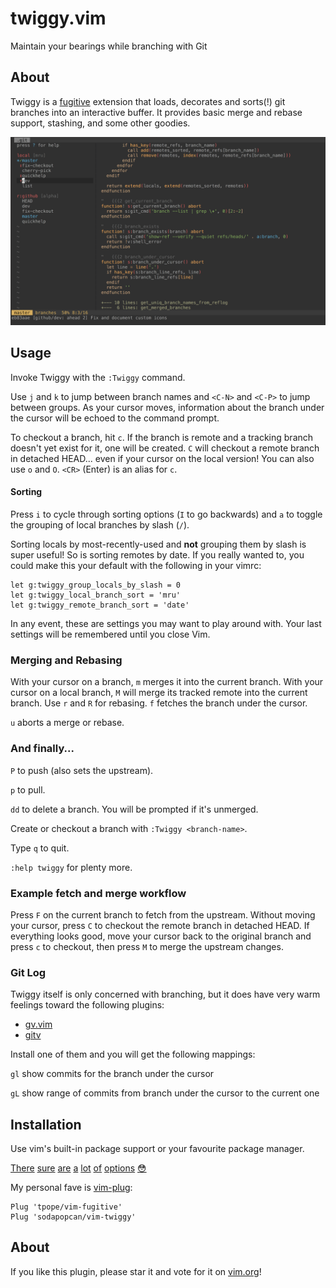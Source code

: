 # twiggy.vim

Maintain your bearings while branching with Git

## About

Twiggy is a [fugitive](https://github.com/tpope/vim-fugitive) extension that
loads, decorates and sorts(!) git branches into an interactive buffer.  It
provides basic merge and rebase support, stashing, and some other goodies.

<img src="https://raw.githubusercontent.com/sodapopcan/-/master/twiggy-preview.png" width=1500>

## Usage

Invoke Twiggy with the `:Twiggy` command.

Use `j` and `k` to jump between branch names and `<C-N>` and `<C-P>` to jump
between groups.  As your cursor moves, information about the branch under the
cursor will be echoed to the command prompt.

To checkout a branch, hit `c`.  If the branch is remote and a tracking branch
doesn't yet exist for it, one will be created.  `C` will checkout a remote
branch in detached HEAD... even if your cursor on the local version!
You can also use `o` and `O`.
`<CR>` (Enter) is an alias for `c`.

#### Sorting

Press `i` to cycle through sorting options (`I` to go backwards) and `a` to
toggle the grouping of local branches by slash (`/`).

Sorting locals by most-recently-used and __not__ grouping them by slash is super
useful!  So is sorting remotes by date.  If you really wanted to, you could
make this your default with the following in your vimrc:

```viml
let g:twiggy_group_locals_by_slash = 0
let g:twiggy_local_branch_sort = 'mru'
let g:twiggy_remote_branch_sort = 'date'
```

In any event, these are settings you may want to play around with.  Your last
settings will be remembered until you close Vim.

### Merging and Rebasing

With your cursor on a branch, `m` merges it into the current branch.  With your
cursor on a local branch, `M` will merge its tracked remote into the current
branch.  Use `r` and `R` for rebasing.  `f` fetches the branch under the cursor.

`u` aborts a merge or rebase.

### And finally...

`P` to push (also sets the upstream).

`p` to pull.

`dd` to delete a branch.  You will be prompted if it's unmerged.

Create or checkout a branch with `:Twiggy <branch-name>`.

Type `q` to quit.

`:help twiggy` for plenty more.

### Example fetch and merge workflow

Press `F` on the current branch to fetch from the upstream.  Without moving
your cursor, press `C` to checkout the remote branch in detached HEAD.  If
everything looks good, move your cursor back to the original branch and press
`c` to checkout, then press `M` to merge the upstream changes.

### Git Log

Twiggy itself is only concerned with branching, but it does have very warm
feelings toward the following plugins:

* [gv.vim](https://github.com/junegunn/gv.vim)
* [gitv](https://github.com/gregsexton/gitv)

Install one of them and you will get the following mappings:

`gl` show commits for the branch under the cursor

`gL` show range of commits from branch under the cursor to the current one

## Installation

Use vim's built-in package support or your favourite package manager.

[There](https://github.com/junegunn/vim-plug) [sure](https://github.com/Shougo/neobundle.vim)
[are](https://github.com/VundleVim/Vundle.vim) [a](https://github.com/tpope/vim-pathogen)
[lot](https://github.com/Shougo/dein.vim)
[of](https://github.com/k-takata/minpac)
[options](http://vimhelp.appspot.com/repeat.txt.html#packages)
[😳](http://www.shrugguy.com/)

My personal fave is [vim-plug](https://github.com/junegunn/vim-plug):
```viml
Plug 'tpope/vim-fugitive'
Plug 'sodapopcan/vim-twiggy'
```

## About

If you like this plugin, please star it and vote for it on
[vim.org](https://vim.sourceforge.io/scripts/script.php?script_id=5644)!
